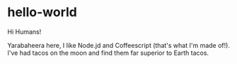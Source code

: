 # hello-world

Hi Humans!

Yarabaheera here, I like Node.jd and Coffeescript (that's what I'm made of!).
I've had tacos on the moon and find them far superior to Earth tacos.
